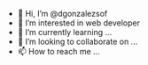 - 👋 Hi, I’m @dgonzalezsof
- 👀 I’m interested in web developer
- 🌱 I’m currently learning ...
- 💞️ I’m looking to collaborate on ...
- 📫 How to reach me ...

<!---
dgonzalezsof/dgonzalezsof is a ✨ special ✨ repository because its `README.md` (this file) appears on your GitHub profile.
You can click the Preview link to take a look at your changes.
--->

